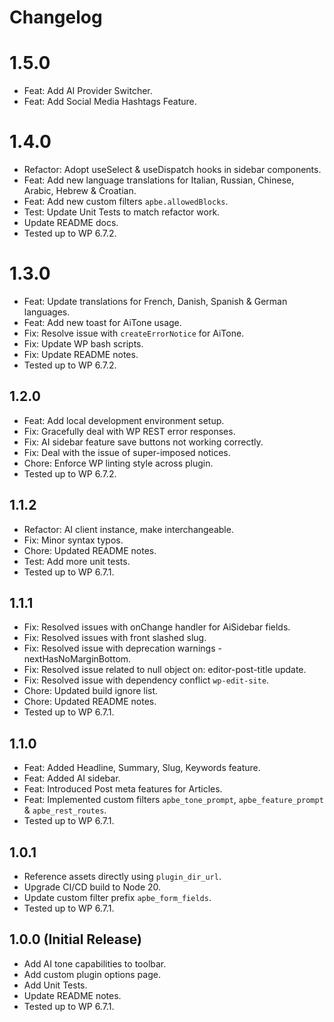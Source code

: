 # Changelog

# 1.5.0
* Feat: Add AI Provider Switcher.
* Feat: Add Social Media Hashtags Feature.

# 1.4.0
* Refactor: Adopt useSelect & useDispatch hooks in sidebar components.
* Feat: Add new language translations for Italian, Russian, Chinese, Arabic, Hebrew & Croatian.
* Feat: Add new custom filters `apbe.allowedBlocks`.
* Test: Update Unit Tests to match refactor work.
* Update README docs.
* Tested up to WP 6.7.2.

# 1.3.0
* Feat: Update translations for French, Danish, Spanish & German languages.
* Feat: Add new toast for AiTone usage.
* Fix: Resolve issue with `createErrorNotice` for AiTone.
* Fix: Update WP bash scripts.
* Fix: Update README notes.
* Tested up to WP 6.7.2.

## 1.2.0
* Feat: Add local development environment setup.
* Fix: Gracefully deal with WP REST error responses.
* Fix: AI sidebar feature save buttons not working correctly.
* Fix: Deal with the issue of super-imposed notices.
* Chore: Enforce WP linting style across plugin.
* Tested up to WP 6.7.2.

## 1.1.2
* Refactor: AI client instance, make interchangeable.
* Fix: Minor syntax typos.
* Chore: Updated README notes.
* Test: Add more unit tests.
* Tested up to WP 6.7.1.

## 1.1.1
* Fix: Resolved issues with onChange handler for AiSidebar fields.
* Fix: Resolved issues with front slashed slug.
* Fix: Resolved issue with deprecation warnings - nextHasNoMarginBottom.
* Fix: Resolved issue related to null object on: editor-post-title update.
* Fix: Resolved issue with dependency conflict `wp-edit-site`.
* Chore: Updated build ignore list.
* Chore: Updated README notes.
* Tested up to WP 6.7.1.

## 1.1.0
* Feat: Added Headline, Summary, Slug, Keywords feature.
* Feat: Added AI sidebar.
* Feat: Introduced Post meta features for Articles.
* Feat: Implemented custom filters `apbe_tone_prompt`, `apbe_feature_prompt` & `apbe_rest_routes`.
* Tested up to WP 6.7.1.

## 1.0.1
* Reference assets directly using `plugin_dir_url`.
* Upgrade CI/CD build to Node 20.
* Update custom filter prefix `apbe_form_fields`.
* Tested up to WP 6.7.1.

## 1.0.0 (Initial Release)
* Add AI tone capabilities to toolbar.
* Add custom plugin options page.
* Add Unit Tests.
* Update README notes.
* Tested up to WP 6.7.1.
